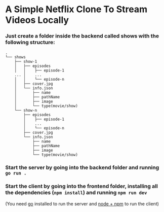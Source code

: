 # A Simple Netflix Clone To Stream Videos Locally

### Just create a folder inside the backend called shows with the following structure:
```
.
└── shows
    ├── show-1
    │   ├── episodes
    │   │    ├── episode-1
    ... │    ...
    │   │    └── episode-n
    │   ├── cover.jpg
    │   └── info.json
    │       ├── name
    │       ├── pathName
    │       ├── image
    │       └── type(movie/show)
    └── show-n
        ├── episodes
        │    ├── episode-1
        │    ...
        │    └── episode-n
        ├── cover.jpg
        └── info.json
            ├── name
            ├── pathName
            ├── image
            └── type(movie/show)
```
### Start the server by going into the backend folder and running ```go run .```
### Start the client by going into the frontend folder, installing all the dependencies (```npm install```) and running ```npm run dev```

(You need [go](https://go.dev/) installed to run the server and [node + npm](https://nodejs.org/en) to run the client)